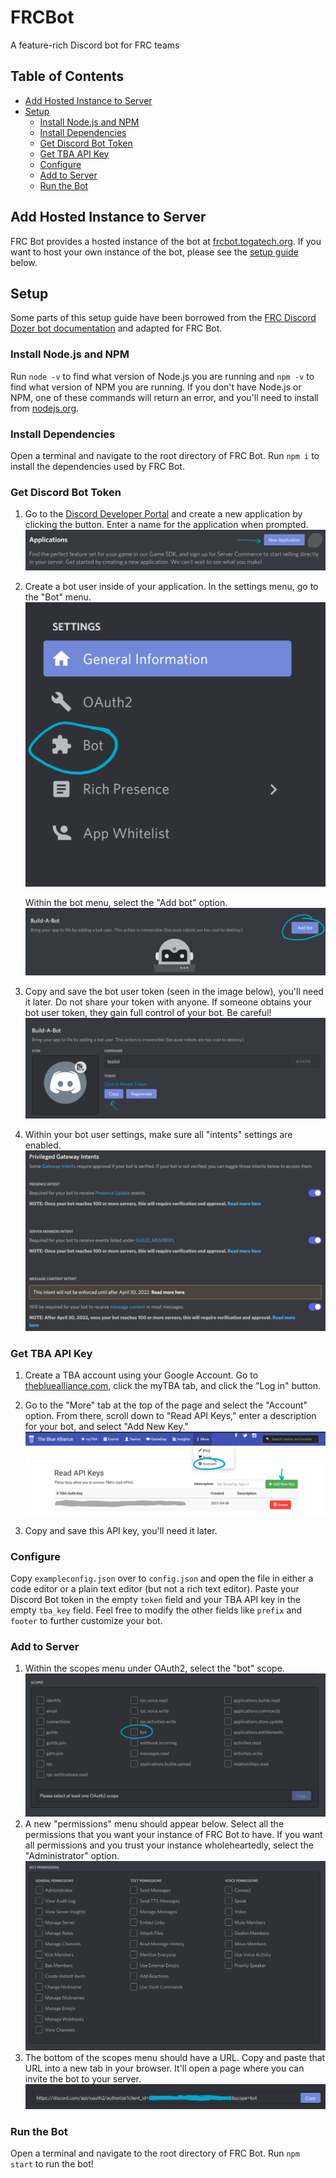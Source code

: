 # FRCBot
A feature-rich Discord bot for FRC teams

## Table of Contents
- [Add Hosted Instance to Server](#add-hosted-instance-to-server)
- [Setup](#setup)
	- [Install Node.js and NPM](#install-nodejs-and-npm)
	- [Install Dependencies](#install-dependencies)
	- [Get Discord Bot Token](#get-discord-bot-token)
	- [Get TBA API Key](#get-tba-api-key)
	- [Configure](#configure)
	- [Add to Server](#add-to-server)
	- [Run the Bot](#run-the-bot)

## Add Hosted Instance to Server
FRC Bot provides a hosted instance of the bot at [frcbot.togatech.org](https://frcbot.togatech.org). If you want to host your own instance of the bot, please see the [setup guide](#setup) below.

## Setup
Some parts of this setup guide have been borrowed from the [FRC Discord Dozer bot documentation](https://github.com/frcdiscord/dozer#setup) and adapted for FRC Bot.

### Install Node.js and NPM
Run `node -v` to find what version of Node.js you are running and `npm -v` to find what version of NPM you are running. If you don't have Node.js or NPM, one of these commands will return an error, and you'll need to install from [nodejs.org](https://nodejs.org/).

### Install Dependencies
Open a terminal and navigate to the root directory of FRC Bot. Run `npm i` to install the dependencies used by FRC Bot.

### Get Discord Bot Token
1. Go to the [Discord Developer Portal](https://discord.com/developers/applications) and create a new application by clicking the button. Enter a name for the application when prompted.
    ![Creating a new Discord app](static/newapp.png)

2. Create a bot user inside of your application. 
   In the settings menu, go to the "Bot" menu.
   ![Creating a bot user 1](static/createbot1.png)
   
   Within the bot menu, select the "Add bot" option.
   ![Creating a bot user 2](static/createbot2.png)

3. Copy and save the bot user token (seen in the image below), you'll need it later.
   Do not share your token with anyone. If someone obtains your bot user token, they gain full control of your bot. Be careful!
   ![Token](static/tokens.png)

4. Within your bot user settings, make sure all "intents" settings are enabled.
   ![Enabling intents](static/intents.png)

### Get TBA API Key
1. Create a TBA account using your Google Account. Go to [thebluealliance.com](https://www.thebluealliance.com), click the myTBA tab, and click the "Log in" button.

2. Go to the "More" tab at the top of the page and select the "Account" option. From there, scroll down to "Read API Keys," enter a description for your bot, and select "Add New Key."
![TBA API key](static/tba.png)

3. Copy and save this API key, you'll need it later.

### Configure
Copy `exampleconfig.json` over to `config.json` and open the file in either a code editor or a plain text editor (but not a rich text editor). Paste your Discord Bot token in the empty `token` field and your TBA API key in the empty `tba_key` field. Feel free to modify the other fields like `prefix` and `footer` to further customize your bot.

### Add to Server
1. Within the scopes menu under OAuth2, select the "bot" scope.
   ![Selecting scopes](static/invite1_scopes.png)
2. A new "permissions" menu should appear below. Select all the permissions that you want your instance of FRC Bot to have. If you want all permissions and you trust your instance wholeheartedly, select the "Administrator" option.
   ![Permissions](static/invite2_permissions.png)
3. The bottom of the scopes menu should have a URL. Copy and paste that URL into a new tab in your browser. It'll open a page where you can invite the bot to your server.
   ![OAuth invite](static/invite3_oauthurl.png)

### Run the Bot
Open a terminal and navigate to the root directory of FRC Bot. Run `npm start` to run the bot!